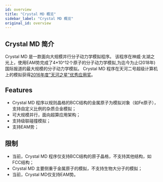 ```yaml
---
id: overview
title: "Crystal MD 概览"
sidebar_label: "Crystal MD 概览"
original_id: overview
---
```


## Crystal MD 简介

Crystal MD 是一款面向大规模并行分子动力学模拟程序。
该程序在神威·太湖之光上，使用EAM势完成了4*10^12个原子的分子动力学模拟,为迄今为止(2018年)国际报道的最大规模的分子动力学模拟。
Crystal MD 程序在天河二号超级计算机上的模拟获得[2016年度"天河之星"优秀应用奖](http://www.nscc-gz.cn/newsdetail.html?7689)。

## Features
- Crystal MD 程序以规则晶格的BCC结构的金属原子为模拟对象（如Fe原子），支持自定义比例的杂质合金模拟；
- 可大规模并行，面向超算应用架构；
- 支持级联碰撞模拟；
- 支持EAM势；

## 限制
 - 当前，Crystal MD 程序仅支持BCC结构的原子晶格，不支持其他结构，如FCC结构；
 - Crystal MD 主要侧重于金属原子的模拟，不支持生物大分子的模拟；
 - 当前，Crystal MD仅支持EAM势。
